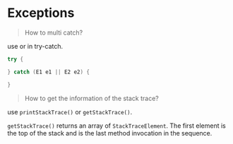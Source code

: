 # Exceptions

> How to multi catch?

use or in try-catch.

```java
try {

} catch (E1 e1 || E2 e2) {

}
```

> How to get the information of the stack trace?

use `printStackTrace()` or `getStackTrace()`.

`getStackTrace()` returns an array of `StackTraceElement`. The first element is the top of the stack and is the last method invocation in the sequence.

